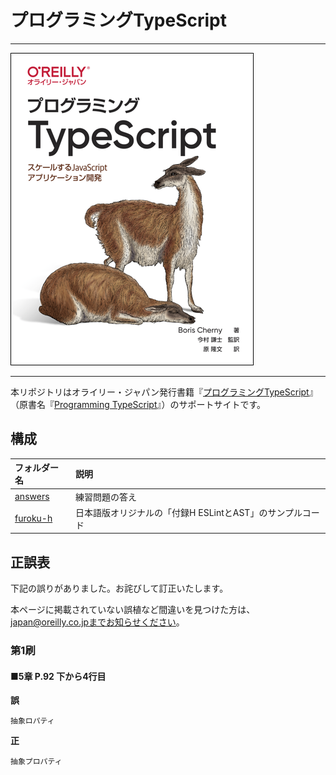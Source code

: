 # プログラミングTypeScript

---

![表紙](programming-typescript-ja.png)

---

本リポジトリはオライリー・ジャパン発行書籍『[プログラミングTypeScript](http://www.oreilly.co.jp/books/9784873119045/)』（原書名『[Programming TypeScript](http://shop.oreilly.com/product/0636920158059.do)』）のサポートサイトです。

## 構成

|フォルダー名           |説明 |
|:--                    |:--  |
|[answers](./answers)   |練習問題の答え |
|[furoku-h](./furoku-h) |日本語版オリジナルの「付録H ESLintとAST」のサンプルコード |

## 正誤表

下記の誤りがありました。お詫びして訂正いたします。

本ページに掲載されていない誤植など間違いを見つけた方は、japan@oreilly.co.jpまでお知らせください。

### 第1刷

#### ■5章 P.92 下から4行目
**誤**
```
抽象ロパティ
```
**正**
```
抽象プロパティ
```
